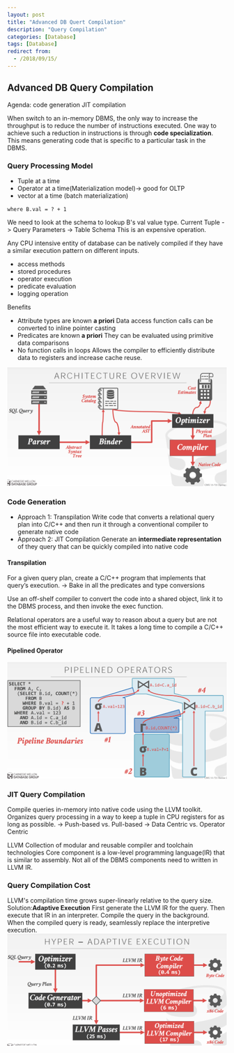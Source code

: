 ```yaml
---
layout: post
title: "Advanced DB Quert Compilation"
description: "Query Compilation"
categories: [Database]
tags: [Database]
redirect from:
  - /2018/09/15/
---
```

## Advanced DB Query Compilation
Agenda:
code generation
JIT compilation

When switch to an in-memory DBMS, the only way to increase the throughput is to reduce the number of instructions executed. 
One way to achieve such a reduction in instructions is through **code specialization**. This means generating code that is specific to a particular task in the DBMS. 

### Query Processing Model

- Tuple at a time
- Operator at a time(Materialization model)-> good for OLTP
- vector at a time (batch materialization)

```
where B.val = ? + 1
```
We need to look at the schema to lookup B's val value type. 
Current Tuple -> Query Parameters -> Table Schema
This is an expensive operation. 

Any CPU intensive entity of database can be natively compiled if they have a similar execution pattern on different inputs. 
- access methods
- stored procedures
- operator execution
- predicate evaluation
- logging operation

Benefits
- Attribute types are known **a priori**
Data access function calls can be converted to inline pointer casting
- Predicates are known **a priori**
They can be evaluated using primitive data comparisons
- No function calls in loops
Allows the compiler to efficiently distribute data to registers and increase cache reuse. 

![Alt text](/assets/images/1537027143114.png)

### Code Generation
- Approach 1: Transpilation
Write code that converts a relational query plan into C/C++ and then run it through a conventional compiler to generate native code
- Approach 2: JIT Compilation
Generate an **intermediate representation** of they query that can be quickly compiled into native code

#### Transpilation
For a given query plan, create a C/C++ program
that implements that query’s execution.
→ Bake in all the predicates and type conversions

Use an off-shelf compiler to convert the code into
a shared object, link it to the DBMS process, and
then invoke the exec function.

Relational operators are a useful way to reason about a query but are not the most efficient way to execute it. 
It takes a long time to compile a C/C++ source file into executable code. 

#### Pipelined Operator
![Alt text](/assets/images/1537028381129.png)

### JIT Query Compilation
Compile queries in-memory into native code using
the LLVM toolkit.
Organizes query processing in a way to keep a
tuple in CPU registers for as long as possible.
→ Push-based vs. Pull-based
→ Data Centric vs. Operator Centric

LLVM
Collection of modular and reusable compiler and toolchain technologies
Core component is a low-level programming language(IR) that is similar to assembly. 
Not all of the DBMS components need to written in LLVM IR. 

### Query Compilation Cost
LLVM's compilation time grows super-linearly relative to the query size. 
Solution:**Adaptive Execution**
First generate the LLVM IR for the query. Then execute that IR in an interpreter. Compile the query in the background. 
When the compiled query is ready, seamlessly replace the interpretive execution. 
![Alt text](/assets/images/1537031357631.png)
